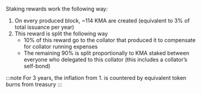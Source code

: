Staking rewards work the following way:

1. On every produced block, ~114 KMA are created (equivalent to 3% of total issuance per year)
2. This reward is split the following way
    - 10% of this reward go to the collator that produced it to compensate for collator running expenses
    - The remaining 90% is split proportionally to KMA staked between everyone who delegated to this collator (this includes a collator’s self-bond)

:::note
For 3 years, the inflation from 1. is countered by equivalent token burns from treasury
:::